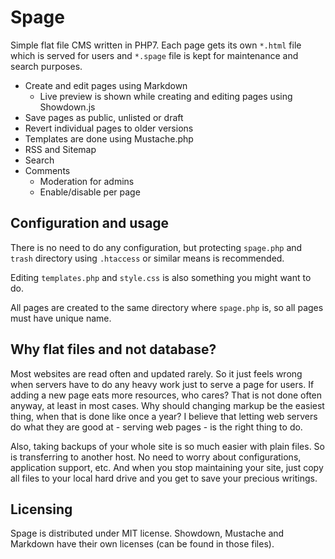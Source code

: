 Spage
=
Simple flat file CMS written in PHP7. Each page gets its own `*.html` file which is served for users and `*.spage` file is kept for maintenance and search purposes. 

* Create and edit pages using Markdown
  * Live preview is shown while creating and editing pages using Showdown.js
* Save pages as public, unlisted or draft
* Revert individual pages to older versions
* Templates are done using Mustache.php
* RSS and Sitemap
* Search
* Comments
  * Moderation for admins
  * Enable/disable per page

Configuration and usage
-
There is no need to do any configuration, but protecting `spage.php` and `trash` directory using `.htaccess` or similar means is recommended.

Editing `templates.php` and `style.css` is also something you might want to do.

All pages are created to the same directory where `spage.php` is, so all pages must have unique name.

Why flat files and not database?
-
Most websites are read often and updated rarely. So it just feels wrong when servers have to do any heavy work just to serve a page for users. If adding a new page eats more resources, who cares? That is not done often anyway, at least in most cases. Why should changing markup be the easiest thing, when that is done like once a year? I believe that letting web servers do what they are good at - serving web pages - is the right thing to do.

Also, taking backups of your whole site is so much easier with plain files. So is transferring to another host. No need to worry about configurations, application support, etc. And when you stop maintaining your site, just copy all files to your local hard drive and you get to save your precious writings.

Licensing
-
Spage is distributed under MIT license. Showdown, Mustache and Markdown have their own licenses (can be found in those files).
